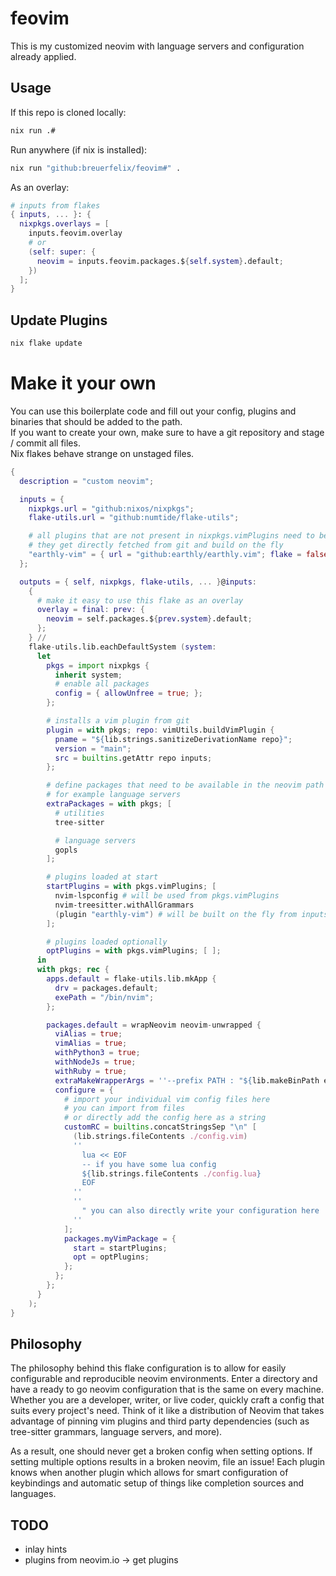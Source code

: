 # feovim

This is my customized neovim with language servers and configuration already applied.

## Usage

If this repo is cloned locally:
```bash
nix run .#
```

Run anywhere (if nix is installed):
```bash
nix run "github:breuerfelix/feovim#" .
```

As an overlay:
```nix
# inputs from flakes
{ inputs, ... }: {
  nixpkgs.overlays = [
    inputs.feovim.overlay
    # or
    (self: super: {
      neovim = inputs.feovim.packages.${self.system}.default;
    })
  ];
}
```

## Update Plugins

```bash
nix flake update
```

# Make it your own

You can use this boilerplate code and fill out your config, plugins and binaries that should be added to the path.  
If you want to create your own, make sure to have a git repository and stage / commit all files.  
Nix flakes behave strange on unstaged files.

```nix
{
  description = "custom neovim";

  inputs = {
    nixpkgs.url = "github:nixos/nixpkgs";
    flake-utils.url = "github:numtide/flake-utils";

    # all plugins that are not present in nixpkgs.vimPlugins need to be added here
    # they get directly fetched from git and build on the fly
    "earthly-vim" = { url = "github:earthly/earthly.vim"; flake = false; };
  };

  outputs = { self, nixpkgs, flake-utils, ... }@inputs:
    {
      # make it easy to use this flake as an overlay
      overlay = final: prev: {
        neovim = self.packages.${prev.system}.default;
      };
    } //
    flake-utils.lib.eachDefaultSystem (system:
      let
        pkgs = import nixpkgs {
          inherit system;
          # enable all packages
          config = { allowUnfree = true; };
        };

        # installs a vim plugin from git
        plugin = with pkgs; repo: vimUtils.buildVimPlugin {
          pname = "${lib.strings.sanitizeDerivationName repo}";
          version = "main";
          src = builtins.getAttr repo inputs;
        };

        # define packages that need to be available in the neovim path
        # for example language servers
        extraPackages = with pkgs; [
          # utilities
          tree-sitter

          # language servers
          gopls
        ];

        # plugins loaded at start
        startPlugins = with pkgs.vimPlugins; [
          nvim-lspconfig # will be used from pkgs.vimPlugins
          nvim-treesitter.withAllGrammars
          (plugin "earthly-vim") # will be built on the fly from inputs
        ];

        # plugins loaded optionally
        optPlugins = with pkgs.vimPlugins; [ ];
      in
      with pkgs; rec {
        apps.default = flake-utils.lib.mkApp {
          drv = packages.default;
          exePath = "/bin/nvim";
        };

        packages.default = wrapNeovim neovim-unwrapped {
          viAlias = true;
          vimAlias = true;
          withPython3 = true;
          withNodeJs = true;
          withRuby = true;
          extraMakeWrapperArgs = ''--prefix PATH : "${lib.makeBinPath extraPackages}"'';
          configure = {
            # import your individual vim config files here
            # you can import from files
            # or directly add the config here as a string
            customRC = builtins.concatStringsSep "\n" [
              (lib.strings.fileContents ./config.vim)
              ''
                lua << EOF
                -- if you have some lua config
                ${lib.strings.fileContents ./config.lua}
                EOF
              ''
              ''
                " you can also directly write your configuration here
              ''
            ];
            packages.myVimPackage = {
              start = startPlugins;
              opt = optPlugins;
            };
          };
        };
      }
    );
}
```

## Philosophy

The philosophy behind this flake configuration is to allow for easily configurable and reproducible neovim environments. Enter a directory and have a ready to go neovim configuration that is the same on every machine. Whether you are a developer, writer, or live coder, quickly craft a config that suits every project's need. Think of it like a distribution of Neovim that takes advantage of pinning vim plugins and third party dependencies (such as tree-sitter grammars, language servers, and more).

As a result, one should never get a broken config when setting options. If setting multiple options results in a broken neovim, file an issue! Each plugin knows when another plugin which allows for smart configuration of keybindings and automatic setup of things like completion sources and languages.

## TODO

- inlay hints
- plugins from neovim.io -> get plugins

